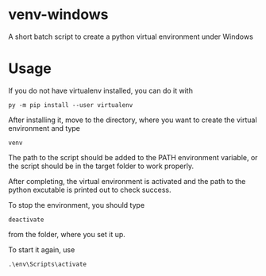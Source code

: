 # venv-windows
A short batch script to create a python virtual environment under Windows

# Usage
If you do not have virtualenv installed, you can do it with

`py -m pip install --user virtualenv`

After installing it, move to the directory, where you want to
create the virtual environment and type

`venv`

The path to the script should be added to the PATH environment
variable, or the script should be in the target folder to work
properly.

After completing, the virtual environment is activated and the
path to the python excutable is printed out to check success.

To stop the environment, you should type

`deactivate`

from the folder, where you set it up.

To start it again, use

`.\env\Scripts\activate`
